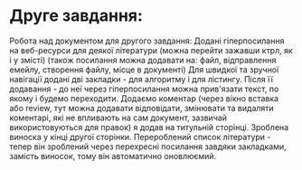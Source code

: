 # Друге завдання:

Робота над документом для другого завдання: Додані гіперпосилання на веб-ресурси для деякої літератури (можна перейти зажавши ктрл, як і у змісті) (також посилання можна додавати на: файл, відправлення емейлу, створення файлу, місце в документі) Для швидкої та зручної навігації додані дві закладки - для алгоритму і для лістингу. Після її додавання - до неї через гіперпосилання можна прив'язати текст, по якому і будемо переходити. Додаємо коментар (через вікно вставка або review, тут можна додавати відповідати, змінювати та видаляти коментарі, які не впливають на сам документ, зазвичай використовуються для правок) я додав на титульній сторінці. Зроблена виноска у кінці другої сторінки. Перероблений список літератури - тепер він зроблений через перехресні посилання завдяки закладками, замість виносок, тому він автоматично оновлюємий.
